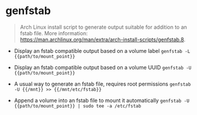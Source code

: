 # genfstab
> Arch Linux install script to generate output suitable for addition to an fstab file.
> More information: <https://man.archlinux.org/man/extra/arch-install-scripts/genfstab.8>.

- Display an fstab compatible output based on a volume label
`genfstab -L {{path/to/mount_point}}`

- Display an fstab compatible output based on a volume UUID
`genfstab -U {{path/to/mount_point}}`

- A usual way to generate an fstab file, requires root permissions
`genfstab -U {{/mnt}} >> {{/mnt/etc/fstab}}`

- Append a volume into an fstab file to mount it automatically
`genfstab -U {{path/to/mount_point}} | sudo tee -a /etc/fstab`

